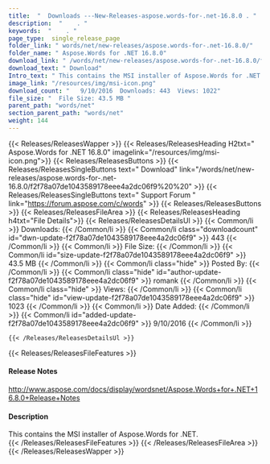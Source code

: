 ```yaml
---
title:  "  Downloads ---New-Releases-aspose.words-for-.net-16.8.0 . " 
description:  "    . " 
keywords:  "    . " 
page_type:  single_release_page
folder_link: " words/net/new-releases/aspose.words-for-.net-16.8.0/"
folder_name: " Aspose.Words for .NET 16.8.0"
download_link: " /words/net/new-releases/aspose.words-for-.net-16.8.0/f2f78a07de1043589178eee4a2dc06f9"
download_text: " Download"
Intro_text: " This contains the MSI installer of Aspose.Words for .NET."
image_link: "/resources/img/msi-icon.png"
download_count: "   9/10/2016  Downloads: 443  Views: 1022"
file_size: "  File Size: 43.5 MB "
parent_path: "words/net"
section_parent_path: "words/net"
weight: 144 
---
```


{{< Releases/ReleasesWapper >}}
  {{< Releases/ReleasesHeading H2txt=" Aspose.Words for .NET 16.8.0" imagelink="/resources/img/msi-icon.png">}}
  {{< Releases/ReleasesButtons >}}
    {{< Releases/ReleasesSingleButtons text=" Download" link="/words/net/new-releases/aspose.words-for-.net-16.8.0/f2f78a07de1043589178eee4a2dc06f9%20%20" >}}
    {{< Releases/ReleasesSingleButtons text=" Support Forum " link="https://forum.aspose.com/c/words" >}}
  {{< Releases/ReleasesButtons >}}
  {{< Releases/ReleasesFileArea >}}
    {{< Releases/ReleasesHeading h4txt="File Details">}}
    {{< Releases/ReleasesDetailsUl >}}
            {{< Common/li  >}} Downloads: {{< /Common/li >}} 
      {{< Common/li class="downloadcount" id="dwn-update-f2f78a07de1043589178eee4a2dc06f9" >}} 443 {{< /Common/li >}} 
      {{< Common/li  >}} File Size: {{< /Common/li >}} 
      {{< Common/li id="size-update-f2f78a07de1043589178eee4a2dc06f9" >}} 43.5 MB {{< /Common/li >}} 
      {{< Common/li  class="hide" >}} Posted By: {{< /Common/li >}} 
      {{< Common/li class="hide" id="author-update-f2f78a07de1043589178eee4a2dc06f9" >}} romank {{< /Common/li >}} 
      {{< Common/li class="hide"  >}} Views: {{< /Common/li >}} 
      {{< Common/li class="hide" id="view-update-f2f78a07de1043589178eee4a2dc06f9" >}} 1023 {{< /Common/li >}} 
      {{< Common/li  >}} Date Added: {{< /Common/li >}} 
      {{< Common/li id="added-update-f2f78a07de1043589178eee4a2dc06f9" >}} 9/10/2016 {{< /Common/li >}} 

    {{< /Releases/ReleasesDetailsUl >}}

  {{< Releases/ReleasesFileFeatures >}}
      <h4>Release Notes</h4><div><a href="http://www.aspose.com/docs/display/wordsnet/Aspose.Words+for+.NET+16.8.0+Release+Notes">http://www.aspose.com/docs/display/wordsnet/Aspose.Words+for+.NET+16.8.0+Release+Notes</a></div><h4>Description</h4><div class="HTMLDescription">This contains the MSI installer of Aspose.Words for .NET.</div>
  {{< /Releases/ReleasesFileFeatures >}}
 {{< /Releases/ReleasesFileArea >}}
{{< /Releases/ReleasesWapper >}}


